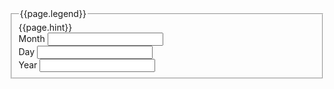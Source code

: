 
<fieldset class="usa-fieldset">
  <legend class="usa-legend">{{page.legend}}</legend>
  <span class="usa-hint" id="dobHint">{{page.hint}}</span>
  <div class="usa-memorable-date">
    <div class="usa-form-group usa-form-group--month">
      <label class="usa-label" for="date_of_birth_1">Month</label>
      <input
        class="usa-input"
        aria-describedby="dobHint"
        id="date_of_birth_1"
        name="date_of_birth_1"
        maxlength="2"
        pattern="[0-9]*"
        inputmode="numeric"
        value=""
      />
    </div>
    <div class="usa-form-group usa-form-group--day">
      <label class="usa-label" for="date_of_birth_2">Day</label>
      <input
        class="usa-input"
        aria-describedby="dobHint"
        id="date_of_birth_2"
        name="date_of_birth_2"
        maxlength="2"
        pattern="[0-9]*"
        inputmode="numeric"
        value=""
      />
    </div>
    <div class="usa-form-group usa-form-group--year">
      <label class="usa-label" for="date_of_birth_3">Year</label>
      <input
        class="usa-input"
        aria-describedby="dobHint"
        id="date_of_birth_3"
        name="date_of_birth_3"
        minlength="4"
        maxlength="4"
        pattern="[0-9]*"
        inputmode="numeric"
        value=""
      />
    </div>
  </div>
</fieldset>